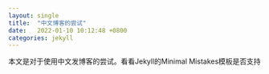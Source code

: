 ```yaml
---
layout: single
title:  "中文博客的尝试"
date:   2022-01-10 10:12:48 +0800
categories: jekyll
---
```

本文是对于使用中文发博客的尝试。看看Jekyll的Minimal Mistakes模板是否支持

